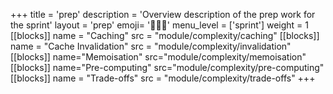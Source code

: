 +++
title = 'prep'
description = 'Overview description of the prep work for the sprint'
layout = 'prep'
emoji= '🧑🏾‍💻'
menu_level = ['sprint']
weight = 1
[[blocks]]
name = "Caching"
src = "module/complexity/caching"
[[blocks]]
name = "Cache Invalidation"
src = "module/complexity/invalidation"
[[blocks]]
name="Memoisation"
src="module/complexity/memoisation"
[[blocks]]
name="Pre-computing"
src="module/complexity/pre-computing"
[[blocks]]
name = "Trade-offs"
src = "module/complexity/trade-offs"
+++
